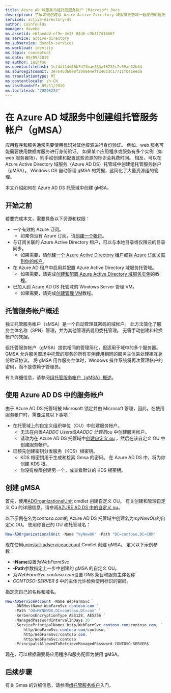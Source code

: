 ```yaml
---
title: Azure AD 域服务的组托管服务帐户 |Microsoft Docs
description: 了解如何创建与 Azure Active Directory 域服务托管域一起使用的组托管服务帐户 (gMSA)
services: active-directory-ds
author: iainfoulds
manager: daveba
ms.assetid: e6faeddd-ef9e-4e23-84d6-c9b3f7d16567
ms.service: active-directory
ms.subservice: domain-services
ms.workload: identity
ms.topic: conceptual
ms.date: 09/09/2019
ms.author: iainfou
ms.openlocfilehash: 1cfddf14d60b7d73bae283a18732c7c99ae22b4d
ms.sourcegitcommit: 3e7646d60e0f3d68e4eff246b3c17711fb41eeda
ms.translationtype: MT
ms.contentlocale: zh-CN
ms.lasthandoff: 09/11/2019
ms.locfileid: "70898224"
---
```

# <a name="create-a-group-managed-service-account-gmsa-in-azure-ad-domain-services"></a>在 Azure AD 域服务中创建组托管服务帐户（gMSA）

应用程序和服务通常需要使用标识对其他资源进行身份验证。 例如，web 服务可能需要使用数据库服务进行身份验证。 如果某个应用程序或服务有多个实例（如 web 服务器场），则手动创建和配置这些资源的标识会耗费时间。 相反，可以在 Azure Active Directory 域服务（Azure AD DS）托管域中创建组托管服务帐户（gMSA）。 Windows OS 自动管理 gMSA 的凭据，这简化了大量资源组的管理。

本文介绍如何在 Azure AD DS 托管域中创建 gMSA。

## <a name="before-you-begin"></a>开始之前

若要完成本文，需要具备以下资源和权限：

* 一个有效的 Azure 订阅。
    * 如果你没有 Azure 订阅，请[创建一个帐户](https://azure.microsoft.com/free/?WT.mc_id=A261C142F)。
* 与订阅关联的 Azure Active Directory 租户，可以与本地目录或仅限云的目录同步。
    * 如果需要，请[创建一个 Azure Active Directory 租户][create-azure-ad-tenant]或[将 Azure 订阅关联到你的帐户][associate-azure-ad-tenant]。
* 在 Azure AD 租户中启用并配置 Azure Active Directory 域服务托管域。
    * 如果需要，请完成[创建和配置 Azure Active Directory 域服务实例][create-azure-ad-ds-instance]的教程。
* 已加入到 Azure AD DS 托管域的 Windows Server 管理 VM。
    * 如果需要，请完成[创建管理 VM][tutorial-create-management-vm]教程。

## <a name="managed-service-accounts-overview"></a>托管服务帐户概述

独立托管服务帐户（sMSA）是一个自动管理其密码的域帐户。 此方法简化了服务主体名称（SPN）管理，并为其他管理员启用委托管理。 无需手动创建和轮换帐户的凭据。

组托管服务帐户（gMSA）提供相同的管理简化，但适用于域中的多个服务器。 GMSA 允许服务器场中托管的服务的所有实例使用相同的服务主体来处理相互身份验证协议。 将 gMSA 用作服务主体时，Windows 操作系统将再次管理帐户的密码，而不是依赖于管理员。

有关详细信息，请参阅[组托管服务帐户（gMSA）概述][gmsa-overview]。

## <a name="using-service-accounts-in-azure-ad-ds"></a>使用 Azure AD DS 中的服务帐户

由于 Azure AD DS 托管域被 Microsoft 锁定并由 Microsoft 管理，因此，在使用服务帐户时，需要注意以下事项：

* 在托管域上的自定义组织单位（OU）中创建服务帐户。
    * 无法在内置*AADDC Users*或*AADDC 计算机*ou 中创建服务帐户。
    * 请改为在 Azure AD DS 托管域中[创建自定义 ou][create-custom-ou] ，然后在该自定义 OU 中创建服务帐户。
* 已预先创建密钥分发服务（KDS）根密钥。
    * KDS 根密钥用于生成和检索 Gmsa 的密码。 在 Azure AD DS 中，将为你创建 KDS 根。
    * 你没有权限创建另一个，或查看默认的 KDS 根密钥。

## <a name="create-a-gmsa"></a>创建 gMSA

首先，使用[ADOrganizationalUnit][New-AdOrganizationalUnit] cmdlet 创建自定义 OU。 有关创建和管理自定义 Ou 的详细信息，请参阅[AZURE AD DS 中的自定义 ou][create-custom-ou]。

以下示例在名为*contoso.com*的 Azure AD DS 托管域中创建名为*myNewOU*的自定义 OU。 使用你自己的 OU 和托管域名：

```powershell
New-ADOrganizationalUnit -Name "myNewOU" -Path "DC=contoso,DC=COM"
```

现在使用[uninstall-adserviceaccount][New-ADServiceAccount] Cmdlet 创建 gMSA。 定义以下示例参数：

* **-Name**设置为*WebFarmSvc*
* **-Path**参数指定上一步中创建的 gMSA 的自定义 OU。
* 为*WebFarmSvc.contoso.com*设置 DNS 条目和服务主体名称
* *CONTOSO-SERVER $* 中的主体允许检索使用标识的密码。

指定您自己的名称和域名。

```powershell
New-ADServiceAccount -Name WebFarmSvc `
    -DNSHostName WebFarmSvc.contoso.com `
    -Path "OU=MYNEWOU,DC=contoso,DC=com" `
    -KerberosEncryptionType AES128, AES256 `
    -ManagedPasswordIntervalInDays 30 `
    -ServicePrincipalNames http/WebFarmSvc.contoso.com/contoso.com, `
        http/WebFarmSvc.contoso.com/contoso, `
        http/WebFarmSvc/contoso.com, `
        http/WebFarmSvc/contoso `
    -PrincipalsAllowedToRetrieveManagedPassword CONTOSO-SERVER$
```

现在，可以根据需要将应用程序和服务配置为使用 gMSA。

## <a name="next-steps"></a>后续步骤

有关 Gmsa 的详细信息，请参阅[组托管服务帐户][gmsa-start]入门。

<!-- INTERNAL LINKS -->
[create-azure-ad-tenant]: ../active-directory/fundamentals/sign-up-organization.md
[associate-azure-ad-tenant]: ../active-directory/fundamentals/active-directory-how-subscriptions-associated-directory.md
[create-azure-ad-ds-instance]: tutorial-create-instance.md
[tutorial-create-management-vm]: tutorial-create-management-vm.md
[create-custom-ou]: create-ou.md

<!-- EXTERNAL LINKS -->
[New-ADOrganizationalUnit]: /powershell/module/addsadministration/New-AdOrganizationalUnit
[New-ADServiceAccount]: /powershell/module/addsadministration/New-AdServiceAccount
[gmsa-overview]: /windows-server/security/group-managed-service-accounts/group-managed-service-accounts-overview
[gmsa-start]: /windows-server/security/group-managed-service-accounts/getting-started-with-group-managed-service-accounts
